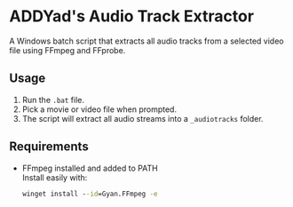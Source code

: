 # ADDYad's Audio Track Extractor

A Windows batch script that extracts all audio tracks from a selected video file using FFmpeg and FFprobe.

## Usage
1. Run the `.bat` file.
2. Pick a movie or video file when prompted.
3. The script will extract all audio streams into a `_audiotracks` folder.

## Requirements
- FFmpeg installed and added to PATH  
  Install easily with:
  ```cmd
  winget install --id=Gyan.FFmpeg -e
